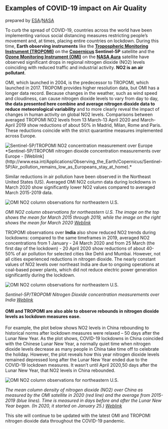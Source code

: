 ## Examples of COVID-19 impact on Air Quality

prepared by [ESA](https://www.esa.int)/[NASA](https://www.nasa.gov)

To curb the spread of COVID-19, countries across the world have been implementing various social distancing measures restricting people’s movement and, at times, placing entire countries on lockdown.
During this time, **Earth observing instruments** like the **[Tropospheric Monitoring Instrument (TROPOMI)](https://www.esa.int/Applications/Observing_the_Earth/Copernicus/Sentinel-5P/Tropomi)** on the **[Copernicus](https://www.copernicus.eu/en) Sentinel-5P** satellite and the **[Ozone Monitoring Instrument (OMI)](https://www.nasa.gov/mission_pages/aura/spacecraft/omi.html)** on the **[NASA Aura](https://www.nasa.gov/mission_pages/aura/main/index.html)** satellite have observed significant drops in regional nitrogen dioxide (NO2) levels coinciding with reduced traffic and industrial activity. **NO2 is an air pollutant**.

OMI, which launched in 2004, is the predecessor to TROPOMI, which launched in 2017. TROPOMI provides higher resolution data, but OMI has a longer data record.
Because changes in the weather, such as wind speed and cloudiness, can cause nitrogen dioxide levels to vary from day to day, **the data presented here combine and average nitrogen dioxide data to reduce meteorological variability** and to more clearly reveal the impact of changes in human activity on global NO2 levels.
Comparisons between averaged TROPOMI NO2 levels from 13 March-13 April 2020 and March-April 2019 show reductions of about 50% in Madrid, Milan, Rome and Paris. These reductions coincide with the strict quarantine measures implemented across Europe.

<img src="http://www.esa.int/var/esa/storage/images/esa_multimedia/images/2020/04/nitrogen_dioxide_concentrations_over_europe/21956023-2-eng-GB/Nitrogen_dioxide_concentrations_over_Europe_pillars.jpg" alt="Sentinel-5P/TROPOMI NO2 concentration measurement over Europe"/>

<figcaption>*Sentinel-5P/TROPOMI nitrogen dioxide concentration measurements over Europe - [Weblink](http://www.esa.int/Applications/Observing_the_Earth/Copernicus/Sentinel-5P/Air_pollution_remains_low_as_Europeans_stay_at_home).* </figcaption>

Similar reductions in air pollution have been observed in the Northeast United States (US). Averaged OMI NO2 column data during lockdowns in March 2020 show significantly lower NO2 values compared to averaged March 2015-2019 data.

<img src="./data/trilateral/OMI.png" alt="OMI NO2 column observations for northeastern U.S."><figcaption>*OMI NO2 column observations for northeastern U.S. The image on the top shows the mean for March 2015 through 2019, while the image on the right shows the mean for March 2020
[Weblink](https://airquality.gsfc.nasa.gov/slider/northeast-2020)*</figcaption>

TROPOMI observations over **India** also show reduced NO2 trends during lockdowns: compared to the same timeframes in 2019, averaged NO2 concentrations from 1 January - 24 March 2020 and from 25 March (the first day of the lockdown) - 20 April 2020 show reductions of about 40-50% of air pollution for selected cities like Dehli and Mumbai.
However, not all cities experienced reductions in nitrogen dioxide. The nearly constant values of NO2 levels over northeast India are due to ongoing operations at coal-based power plants, which did not reduce electric power generation significantly during the lockdown.

<img src="./data/trilateral/TROPOMI_India.png" alt="OMI NO2 column observations for northeastern U.S."><figcaption>*Sentinel-5P/TROPOMI Nitrogen Dioxide concentration measurements over India
[Weblink](http://www.esa.int/ESA_Multimedia/Images/2020/04/NO2_concentrations_over_India)*</figcaption>

#### OMI and TROPOMI are also able to observe rebounds in nitrogen dioxide levels as lockdown measures ease.

For example, the plot below shows NO2 levels in China rebounding to historical norms after lockdown measures were relaxed – 50 days after the Lunar New Year. As the plot shows, COVID-19 lockdowns in China coincided with the Chinese Lunar New Year, a normally quiet time when nitrogen dioxide levels decrease as many people in China take time off to celebrate the holiday. However, the plot reveals how this year nitrogen dioxide levels remained depressed long after the Lunar New Year ended due to the COVID-19 lockdown measures. It wasn’t until April 2020,50 days after the Lunar New Year, that NO2 levels in China rebounded.

<img src="./data/trilateral/NO2_China.png" alt="OMI NO2 column observations for northeastern U.S."><figcaption>*The mean column density of nitrogen dioxide (NO2)  over China as measured by the OMI satellite in 2020 (red line) and the average from 2015-2019 (blue lines). Time is measured in days before and after the Lunar New Year began. (In 2020, it started on January 25.) [Weblink](https://earthobservatory.nasa.gov/images/146741/nitrogen-dioxide-levels-rebound-in-china)*</figcaption>

This site will continue to be updated with the latest OMI and TROPOMI nitrogen dioxide data throughout the COVID-19 pandemic.
